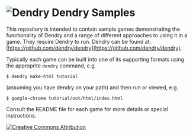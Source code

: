 ![Dendry](https://raw.githubusercontent.com/dendry/dendry/master/design/logo_64.png) Dendry Samples
======

This repository is intended to contain sample games demonstrating the
functionality of Dendry and a range of different approaches to using
it in a game. They require Dendry to run. Dendry can be found at:
[https://github.com/dendry/dendry](https://github.com/dendry/dendry).

Typically each game can be built into one of its supporting formats
using the approprite `dendry` command, e.g.

    $ dendry make-html tutorial

(assuming you have dendry on your path) and then run or viewed, e.g.

    $ google-chrome tutorial/out/html/index.html

Consult the README file for each game for more details or special
instructions.

[![Creative Commons Attribution](https://i.creativecommons.org/l/by/4.0/88x31.png)](http://creativecommons.org/licenses/by/4.0/)
